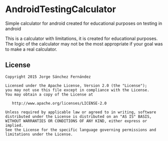 # AndroidTestingCalculator
Simple calculator for android created for educational purposes on testing in android

This is a calculator with limitations, it is created for educational purposes. The logic of the calculator may not be the most appropriate if your goal was to make a real calculator.

License
-------

    Copyright 2015 Jorge Sánchez Fernández

    Licensed under the Apache License, Version 2.0 (the "License");
    you may not use this file except in compliance with the License.
    You may obtain a copy of the License at

       http://www.apache.org/licenses/LICENSE-2.0

    Unless required by applicable law or agreed to in writing, software
    distributed under the License is distributed on an "AS IS" BASIS,
    WITHOUT WARRANTIES OR CONDITIONS OF ANY KIND, either express or implied.
    See the License for the specific language governing permissions and
    limitations under the License.
